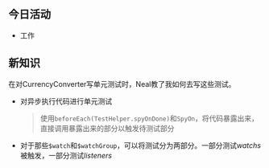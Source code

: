 ## 今日活动

- 工作

## 新知识

在对CurrencyConverter写单元测试时，Neal教了我如何去写这些测试。

- 对异步执行代码进行单元测试

  > 使用`beforeEach(TestHelper.spyOnDone)`和`SpyOn`，将代码暴露出来，直接调用暴露出来的部分以触发待测试部分

- 对于那些`$watch`和`$watchGroup`，可以将测试分为两部分。一部分测试*watchs*被触发，一部分测试*listeners*
